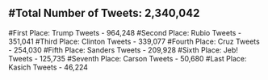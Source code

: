 #Total Number of Tweets: 2,340,042 
---
#First Place: Trump Tweets - 964,248
#Second Place: Rubio Tweets - 351,041
#Third Place: Clinton Tweets - 339,077
#Fourth Place: Cruz Tweets - 254,030
#Fifth Place: Sanders Tweets - 209,928
#Sixth Place: Jeb! Tweets - 125,735
#Seventh Place: Carson Tweets - 50,680
#Last Place: Kasich Tweets - 46,224
